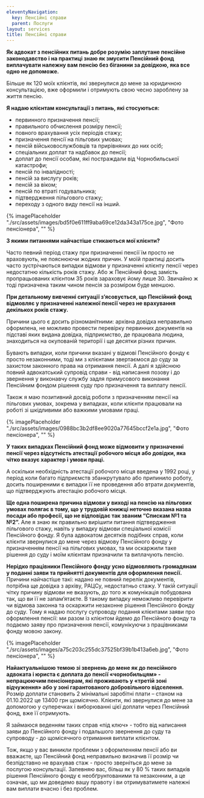 ```yaml
---
eleventyNavigation:
  key: Пенсійні справи
  parent: Послуги
layout: services
title: Пенсійні справи
---
```


**Як адвокат з пенсійних питань добре розумію заплутане пенсійне законодавство і на практиці знаю як змусити Пенсійний фонд виплачувати належну вам пенсію без біганини за довідкою, яка все одно не допоможе.**

Більше як 120 моїх клієнтів, які звернулися до мене за юридичною консультацією, вже оформили і отримують свою чесно зароблену за життя пенсію.

**Я надаю клієнтам консультації з питань, які стосуються:**

- первинного призначення пенсії;
- правильного обчислення розміру пенсії;
- повного врахування усіх періодів стажу;
- призначення пенсії на пільгових умовах;
- пенсій військовослужбовців та прирівняних до них осіб;
- спеціальних доплат та надбавок до пенсії;
- доплат до пенсії особам, які постраждали від Чорнобильської катастрофи;
- пенсій по інвалідності;
- пенсій за вислугу років;
- пенсій за віком;
- пенсій по втраті годувальника;
- підтвердження пільгового стажу;
- переходу з одного виду пенсії на інший.

{% imagePlaceholder "./src/assets/images/bd5f0e611ff9aba69ce12da343a175ce.jpg", "Фото пенсіонера", "" %}

**З якими питаннями найчастіше стикаються мої клієнти?**

Часто певний період стажу при призначенні пенсії їм просто не враховують, не пояснюючи жодних причин. У моїй практиці досить часто зустрічаються випадки відмови у призначенні клієнту пенсії через недостатню кількість років стажу. Або ж Пенсійний фонд замість пропрацьованих клієнтом 35 років зараховує йому лише 30. Звичайно ж тоді призначена таким чином пенсія за розміром буде меншою.

**При детальному вивченні ситуації з’ясовується, що Пенсійний фонд відмовляє у призначенні належної пенсії через не врахування декількох років стажу.**

Причини цього є досить різноманітними: архівна довідка неправильно оформлена, не можливо провести перевірку первинних документів на підставі яких видана довідка, підприємство, де працювала людина, знаходиться на окупованій території і ще десятки різних причин.

Бувають випадки, коли причини вказані у відмові Пенсійного фонду є просто незаконними, тоді ми з клієнтами звертаємося до суду за захистом законного права на отримання пенсії. А далі я здійснюю повний адвокатський супровід справи - від написання позову і до звернення у виконавчу службу задля примусового виконання Пенсійним фондом рішення суду про призначення та виплату пенсії.

Також я маю позитивний досвід роботи з призначенням пенсії на пільгових умовах, зокрема у випадках, коли клієнти працювали на роботі зі шкідливими або важкими умовами праці.

{% imagePlaceholder "./src/assets/images/0988bc3b2df8ee9020a77645bccf2e1a.jpg", "Фото пенсіонера", "" %}

**У таких випадках Пенсійний фонд може відмовити у призначенні пенсії через відсутність атестації робочого місця або довідки, яка чітко вказує характер і умови праці.**

А оскільки необхідність атестації робочого місця введена у 1992 році, у період коли багато підприємств збанкрутувало або припинило роботу, досить поширеними є випадки її не проведення або втрати документів, що підтверджують атестацію робочого місця.

**Ще одна поширена причина відмови у виході на пенсію на пільгових умовах полягає в тому, що у трудовій книжці неточно вказана назва посади або професії, що не відповідає так званим “Спискам №1 та №2”.** Але я знаю як правильно вирішити питання підтвердження пільгового стажу, навіть у випадку відмови спеціальної комісії Пенсійного фонду. Я була адвокатом десятків подібних справ, коли клієнти звернулися до мене через відмову Пенсійного фонду у призначенням пенсії на пільгових умовах, та ми оскаржили таке рішення до суду і моїм клієнтам призначили та виплачують пенсію.

**Нерідко працівники Пенсійного фонду усно відмовляють громадянам у поданні заяви та прийнятті документів для оформлення пенсії.** Причини найчастіше такі: надано не повний перелік документів, потрібна ще довідка з архіву, РАЦСу, недостатньо стажу. У такій ситуації чітку причину відмови не вказують, до того ж комунікація побудована так, що ви її не запам’ятаєте. В такому випадку неможливо перевірити чи відмова законна та оскаржити незаконне рішення Пенсійного фонду до суду. Тому я надаю послугу супроводу подання клієнтами заяви про оформлення пенсії: ми разом із клієнтом йдемо до Пенсійного фонду та подаємо заяву про призначення пенсії, комунікуючи з працівниками фонду мовою закону.

{% imagePlaceholder "./src/assets/images/a75c203c255dc37525bf39b1b413a6eb.jpg", "Фото пенсіонера", "" %}

**Найактуальнішою темою зі звернень до мене як до пенсійного адвоката і юриста є доплата до пенсії «чорнобильцям» - непрацюючим пенсіонерам, які проживають у «третій зоні відчуження» або у зоні гарантованого добровільного відселення.** Розмір доплати становить 2 мінімальні заробітні плати – станом на 01.10.2022 це 13400 грн щомісячно. Клієнти, які звернулися до мене за допомогою у суперечках і виборюванні цієї доплати через Пенсійний фонд, вже її отримують.

Я займаюся веденням таких справ «під ключ» - тобто від написання заяви до Пенсійного фонду і подальшого звернення до суду та супроводу - до щомісячного отримання виплати клієнтом.

Тож, якщо у вас виникли проблеми з оформленням пенсії або ви вважаєте, що Пенсійний фонд неправильно визначив її розмір чи безпідставно не врахував стаж - просто зверніться до мене за послугою консультації. Запевняю вас, більш як у 80 % таких випадків рішення Пенсійного фонду є необґрунтованими та незаконним, а це означає, що ми доведемо вашу правоту і ви отримуватимете належні вам виплати вчасно і без проблем.
